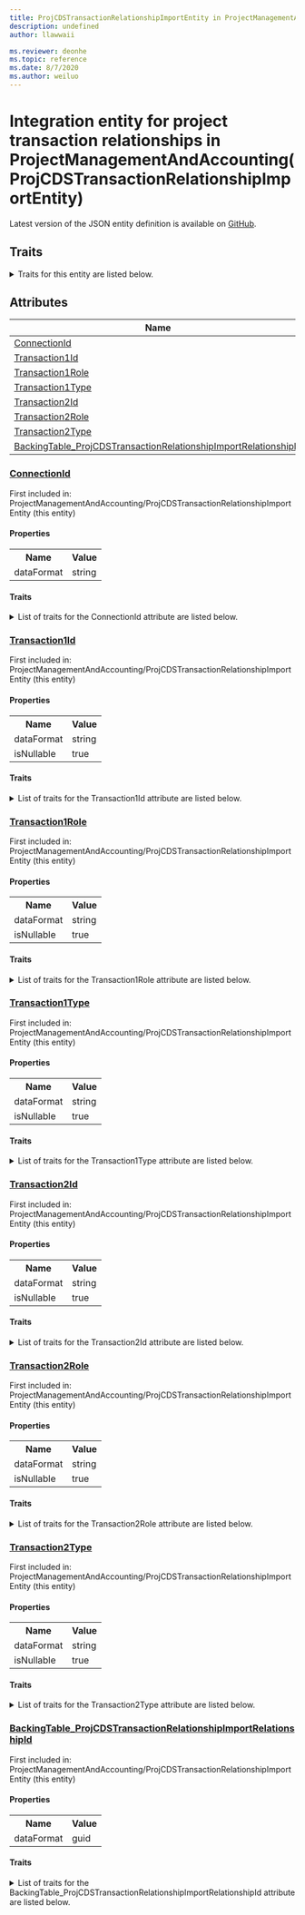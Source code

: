 ```yaml
---
title: ProjCDSTransactionRelationshipImportEntity in ProjectManagementAndAccounting - Common Data Model | Microsoft Docs
description: undefined
author: llawwaii

ms.reviewer: deonhe
ms.topic: reference
ms.date: 8/7/2020
ms.author: weiluo
---
```


# Integration entity for project transaction relationships in ProjectManagementAndAccounting(ProjCDSTransactionRelationshipImportEntity)

  
 Latest version of the JSON entity definition is available on <a href="https://github.com/Microsoft/CDM/tree/master/schemaDocuments/core/operationsCommon/Entities/ProfessionalServices/ProjectManagementAndAccounting/ProjCDSTransactionRelationshipImportEntity.cdm.json" target="_blank">GitHub</a>.  

## Traits

<details>
<summary>Traits for this entity are listed below.  
</summary>

**is.CDM.entityVersion**  
  <table><tr><th>Parameter</th><th>Value</th><th>Data type</th><th>Explanation</th></tr><tr><td>versionNumber</td><td>"1.1"</td><td>string</td><td>semantic version number of the entity</td></tr></table>

**is.application.releaseVersion**  
  <table><tr><th>Parameter</th><th>Value</th><th>Data type</th><th>Explanation</th></tr><tr><td>releaseVersion</td><td>"10.0.13.0"</td><td>string</td><td>semantic version number of the application introducing this entity</td></tr></table>

**is.localized.displayedAs**  
  Holds the list of language specific display text for an object.  <table><tr><th>Parameter</th><th>Value</th><th>Data type</th><th>Explanation</th></tr><tr><td>localizedDisplayText</td><td><table><tr><th>languageTag</th><th>displayText</th></tr><tr><td>en</td><td>Integration entity for project transaction relationships</td></tr></table></td><td>entity</td><td>a reference to the constant entity holding the list of localized text</td></tr></table>

</details>

## Attributes

|Name|Description|First Included in Instance|
|---|---|---|
|[ConnectionId](#ConnectionId)||<a href="ProjCDSTransactionRelationshipImportEntity.md" target="_blank">ProjectManagementAndAccounting/ProjCDSTransactionRelationshipImportEntity</a>|
|[Transaction1Id](#Transaction1Id)||<a href="ProjCDSTransactionRelationshipImportEntity.md" target="_blank">ProjectManagementAndAccounting/ProjCDSTransactionRelationshipImportEntity</a>|
|[Transaction1Role](#Transaction1Role)||<a href="ProjCDSTransactionRelationshipImportEntity.md" target="_blank">ProjectManagementAndAccounting/ProjCDSTransactionRelationshipImportEntity</a>|
|[Transaction1Type](#Transaction1Type)||<a href="ProjCDSTransactionRelationshipImportEntity.md" target="_blank">ProjectManagementAndAccounting/ProjCDSTransactionRelationshipImportEntity</a>|
|[Transaction2Id](#Transaction2Id)||<a href="ProjCDSTransactionRelationshipImportEntity.md" target="_blank">ProjectManagementAndAccounting/ProjCDSTransactionRelationshipImportEntity</a>|
|[Transaction2Role](#Transaction2Role)||<a href="ProjCDSTransactionRelationshipImportEntity.md" target="_blank">ProjectManagementAndAccounting/ProjCDSTransactionRelationshipImportEntity</a>|
|[Transaction2Type](#Transaction2Type)||<a href="ProjCDSTransactionRelationshipImportEntity.md" target="_blank">ProjectManagementAndAccounting/ProjCDSTransactionRelationshipImportEntity</a>|
|[BackingTable_ProjCDSTransactionRelationshipImportRelationshipId](#BackingTable_ProjCDSTransactionRelationshipImportRelationshipId)||<a href="ProjCDSTransactionRelationshipImportEntity.md" target="_blank">ProjectManagementAndAccounting/ProjCDSTransactionRelationshipImportEntity</a>|

### <a href=#ConnectionId name="ConnectionId">ConnectionId</a>

First included in: ProjectManagementAndAccounting/ProjCDSTransactionRelationshipImportEntity (this entity)  

#### Properties

<table><tr><th>Name</th><th>Value</th></tr><tr><td>dataFormat</td><td>string</td></tr></table>

#### Traits

<details>
<summary>List of traits for the ConnectionId attribute are listed below.</summary>

**is.dataFormat.character**  
**is.dataFormat.big**  
**is.dataFormat.array**  
**is.dataFormat.character**  
**is.dataFormat.array**  
</details>

### <a href=#Transaction1Id name="Transaction1Id">Transaction1Id</a>

First included in: ProjectManagementAndAccounting/ProjCDSTransactionRelationshipImportEntity (this entity)  

#### Properties

<table><tr><th>Name</th><th>Value</th></tr><tr><td>dataFormat</td><td>string</td></tr><tr><td>isNullable</td><td>true</td></tr></table>

#### Traits

<details>
<summary>List of traits for the Transaction1Id attribute are listed below.</summary>

**is.dataFormat.character**  
**is.dataFormat.big**  
**is.dataFormat.array**  
**is.nullable**  
The attribute value may be set to NULL.  

**is.dataFormat.character**  
**is.dataFormat.array**  
</details>

### <a href=#Transaction1Role name="Transaction1Role">Transaction1Role</a>

First included in: ProjectManagementAndAccounting/ProjCDSTransactionRelationshipImportEntity (this entity)  

#### Properties

<table><tr><th>Name</th><th>Value</th></tr><tr><td>dataFormat</td><td>string</td></tr><tr><td>isNullable</td><td>true</td></tr></table>

#### Traits

<details>
<summary>List of traits for the Transaction1Role attribute are listed below.</summary>

**is.dataFormat.character**  
**is.dataFormat.big**  
**is.dataFormat.array**  
**is.nullable**  
The attribute value may be set to NULL.  

**is.dataFormat.character**  
**is.dataFormat.array**  
</details>

### <a href=#Transaction1Type name="Transaction1Type">Transaction1Type</a>

First included in: ProjectManagementAndAccounting/ProjCDSTransactionRelationshipImportEntity (this entity)  

#### Properties

<table><tr><th>Name</th><th>Value</th></tr><tr><td>dataFormat</td><td>string</td></tr><tr><td>isNullable</td><td>true</td></tr></table>

#### Traits

<details>
<summary>List of traits for the Transaction1Type attribute are listed below.</summary>

**is.dataFormat.character**  
**is.dataFormat.big**  
**is.dataFormat.array**  
**is.nullable**  
The attribute value may be set to NULL.  

**is.dataFormat.character**  
**is.dataFormat.array**  
</details>

### <a href=#Transaction2Id name="Transaction2Id">Transaction2Id</a>

First included in: ProjectManagementAndAccounting/ProjCDSTransactionRelationshipImportEntity (this entity)  

#### Properties

<table><tr><th>Name</th><th>Value</th></tr><tr><td>dataFormat</td><td>string</td></tr><tr><td>isNullable</td><td>true</td></tr></table>

#### Traits

<details>
<summary>List of traits for the Transaction2Id attribute are listed below.</summary>

**is.dataFormat.character**  
**is.dataFormat.big**  
**is.dataFormat.array**  
**is.nullable**  
The attribute value may be set to NULL.  

**is.dataFormat.character**  
**is.dataFormat.array**  
</details>

### <a href=#Transaction2Role name="Transaction2Role">Transaction2Role</a>

First included in: ProjectManagementAndAccounting/ProjCDSTransactionRelationshipImportEntity (this entity)  

#### Properties

<table><tr><th>Name</th><th>Value</th></tr><tr><td>dataFormat</td><td>string</td></tr><tr><td>isNullable</td><td>true</td></tr></table>

#### Traits

<details>
<summary>List of traits for the Transaction2Role attribute are listed below.</summary>

**is.dataFormat.character**  
**is.dataFormat.big**  
**is.dataFormat.array**  
**is.nullable**  
The attribute value may be set to NULL.  

**is.dataFormat.character**  
**is.dataFormat.array**  
</details>

### <a href=#Transaction2Type name="Transaction2Type">Transaction2Type</a>

First included in: ProjectManagementAndAccounting/ProjCDSTransactionRelationshipImportEntity (this entity)  

#### Properties

<table><tr><th>Name</th><th>Value</th></tr><tr><td>dataFormat</td><td>string</td></tr><tr><td>isNullable</td><td>true</td></tr></table>

#### Traits

<details>
<summary>List of traits for the Transaction2Type attribute are listed below.</summary>

**is.dataFormat.character**  
**is.dataFormat.big**  
**is.dataFormat.array**  
**is.nullable**  
The attribute value may be set to NULL.  

**is.dataFormat.character**  
**is.dataFormat.array**  
</details>

### <a href=#BackingTable_ProjCDSTransactionRelationshipImportRelationshipId name="BackingTable_ProjCDSTransactionRelationshipImportRelationshipId">BackingTable_ProjCDSTransactionRelationshipImportRelationshipId</a>

First included in: ProjectManagementAndAccounting/ProjCDSTransactionRelationshipImportEntity (this entity)  

#### Properties

<table><tr><th>Name</th><th>Value</th></tr><tr><td>dataFormat</td><td>guid</td></tr></table>

#### Traits

<details>
<summary>List of traits for the BackingTable_ProjCDSTransactionRelationshipImportRelationshipId attribute are listed below.</summary>

**is.dataFormat.character**  
**is.dataFormat.big**  
**is.dataFormat.array**  
**is.dataFormat.guid**  
**means.identity.entityId**  
**is.linkedEntity.identifier**  
Marks the attribute(s) that hold foreign key references to a linked (used as an attribute) entity. This attribute is added to the resolved entity to enumerate the referenced entities.  <table><tr><th>Parameter</th><th>Value</th><th>Data type</th><th>Explanation</th></tr><tr><td>entityReferences</td><td><table><tr><th>entityReference</th><th>attributeReference</th></tr><tr><td><a href="../../../Tables/ProfessionalServices/ProjectManagementAndAccounting/Miscellaneous/ProjCDSTransactionRelationshipImport.md" target="_blank">/core/operationsCommon/Tables/ProfessionalServices/ProjectManagementAndAccounting/Miscellaneous/ProjCDSTransactionRelationshipImport.cdm.json/ProjCDSTransactionRelationshipImport</a></td><td><a href="../../../Tables/ProfessionalServices/ProjectManagementAndAccounting/Miscellaneous/ProjCDSTransactionRelationshipImport.md#RecId" target="_blank">RecId</a></td></tr></table></td><td>entity</td><td>a reference to the constant entity holding the list of entity references</td></tr></table>

**is.dataFormat.guid**  
**is.dataFormat.character**  
**is.dataFormat.array**  
</details>
